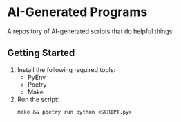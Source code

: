# AI-Generated Programs

A repository of AI-generated scripts that do helpful things!

## Getting Started

1. Install the following required tools:
   - PyEnv
   - Poetry
   - Make
2. Run the script:
   ```shell
   make && poetry run python <SCRIPT.py>
   ```

